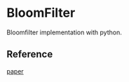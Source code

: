 # BloomFilter

Bloomfilter implementation with python.

## Reference
[paper](http://citeseerx.ist.psu.edu/viewdoc/download?doi=10.1.1.20.2080&rep=rep1&type=pdf)
